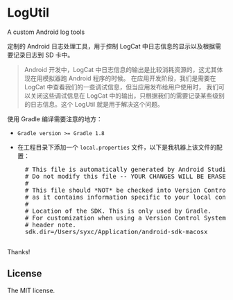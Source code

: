LogUtil
======

A custom Android log tools

定制的 Android 日志处理工具，用于控制 LogCat 中日志信息的显示以及根据需要记录日志到 SD 卡中。

> Android 开发中，LogCat 中日志信息的输出是比较消耗资源的，这尤其体现在用模拟器跑 Android 程序的时候。
在应用开发阶段，我们是需要在 LogCat 中查看我们的一些调试信息，但当应用发布给用户使用时，
我们可以关闭这些调试信息在 LogCat 中的输出，只根据我们的需要记录某些级别的日志信息。这个 LogUtil 就是用于解决这个问题。


使用 Gradle 编译需要注意的地方：

* ``Gradle version >= Gradle 1.8``

* 在工程目录下添加一个 ``local.properties`` 文件，以下是我机器上该文件的配置：

	<pre>
	# This file is automatically generated by Android Studio.
	# Do not modify this file -- YOUR CHANGES WILL BE ERASED!
	#
	# This file should *NOT* be checked into Version Control Systems,
	# as it contains information specific to your local configuration.
	#
	# Location of the SDK. This is only used by Gradle.
	# For customization when using a Version Control System, please read the
	# header note.	
	sdk.dir=/Users/syxc/Application/android-sdk-macosx
	</pre>

  

Thanks!

## License

The MIT license.
